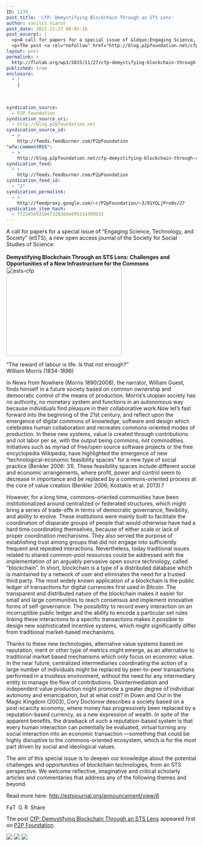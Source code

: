 ```yaml
---
ID: 1239
post_title: 'CfP: Demystifying Blockchain Through an STS Lens'
author: vasilis niaros
post_date: 2015-11-27 08:05:16
post_excerpt: |
  <p>A call for papers for a special issue of &ldquo;Engaging Science, Technology, and Society&rdquo; (eSTS), a new open access journal of the Society for Social Studies of Science: Demystifying Blockchain Through an STS Lens: Challenges and Opportunities of a New Infrastructure for the Commons &ldquo;The reward of labour is life. Is that not enough?&rdquo; William [&hellip;]</p>
  <p>The post <a rel="nofollow" href="http://blog.p2pfoundation.net/cfp-demystifying-blockchain-through-an-sts-lens-challenges-and-opportunities-of-a-new-infrastructure-for-the-commons/2015/11/27">CfP: Demystifying Blockchain Through an STS Lens</a> appeared first on <a rel="nofollow" href="http://blog.p2pfoundation.net/">P2P Foundation</a>.</p>
layout: post
permalink: >
  http://flolab.org/wp3/2015/11/27/cfp-demystifying-blockchain-through-an-sts-lens/
published: true
enclosure:
  - |
    |
        
        
        
syndication_source:
  - P2P Foundation
syndication_source_uri:
  - http://blog.p2pfoundation.net
syndication_source_id:
  - >
    http://feeds.feedburner.com/P2pFoundation
"wfw:commentRSS":
  - >
    http://blog.p2pfoundation.net/cfp-demystifying-blockchain-through-an-sts-lens-challenges-and-opportunities-of-a-new-infrastructure-for-the-commons/2015/11/27/feed
syndication_feed:
  - >
    http://feeds.feedburner.com/P2pFoundation
syndication_feed_id:
  - "2"
syndication_permalink:
  - >
    http://feedproxy.google.com/~r/P2pFoundation/~3/91YQLjPre8s/27
syndication_item_hash:
  - f72245b931b673283dde895314309b53
---
```

<div class="gmail_default">
  A call for papers for a special issue of “Engaging Science, Technology, and Society” (eSTS), a new open access journal of the Society for Social Studies of Science:<b><br /> </b><b><br /> </b><b>Demystifying Blockchain Through an STS Lens: Challenges and Opportunities of a New Infrastructure for the Commons</b>
</div>

<div class="gmail_default">
</div>

<div class="gmail_default">
  <a href="http://estsjournal.org/"><img class="alignnone wp-image-52897" src="http://blog.p2pfoundation.net/wp-content/uploads/ests-cfp.jpg" alt="ests-cfp" width="305" height="236" /></a>
</div>

“The reward of labour is life. Is that not enough?”  
William Morris (1834-1896)

In News from Nowhere (Morris 1890/2008), the narrator, William Guest, finds himself in a future society based on common ownership and democratic control of the means of production. Morris’s utopian society has no authority, no monetary system and functions in an autonomous way because individuals find pleasure in their collaborative work.Now let’s fast forward into the beginning of the 21st century, and reflect upon the emergence of digital commons of knowledge, software and design which celebrates human collaboration and recreates commons-oriented modes of production. In these new systems, value is created through contributions and not labor per se, with the output being commons, not commodities. Initiatives such as myriad of free/open source software projects or the free encyclopedia Wikipedia, have highlighted the emergence of new “technological-economic feasibility spaces” for a new type of social practice (Benkler 2006: 31). These feasibility spaces include different social and economic arrangements, where profit, power and control seem to decrease in importance and be replaced by a commons-oriented process at the core of value creation (Benkler 2006; Kostakis et al. 2013).?

However, for a long time, commons-oriented communities have been institutionalized around centralized or federated structures, which might bring a series of trade-offs in terms of democratic governance, flexibility, and ability to evolve. These institutions were mainly built to facilitate the coordination of disparate groups of people that would otherwise have had a hard time coordinating themselves, because of either scale or lack of proper coordination mechanisms. They also served the purpose of establishing trust among groups that did not engage into sufficiently frequent and repeated interactions. Nevertheless, today traditional issues related to shared common-pool resources could be addressed with the implementation of an arguably pervasive open source technology, called “blockchain”. In short, blockchain is a type of a distributed database which is maintained by a network of user and eliminates the need for a trusted third party. The most widely known application of a blockchain is the public ledger of transactions for digital currencies first used in Bitcoin. The transparent and distributed nature of the blockchain makes it easier for small and large communities to reach consensus and implement innovative forms of self-governance. The possibility to record every interaction on an incorruptible public ledger and the ability to encode a particular set rules linking these interactions to a specific transactions makes it possible to design new sophisticated incentive systems, which might significantly differ from traditional market-based mechanisms.

Thanks to these new technologies, alternative value systems based on reputation, merit or other type of metrics might emerge, as an alternative to traditional market based mechanisms which only focus on economic value. In the near future, centralized intermediaries coordinating the action of a large number of individuals might be replaced by peer-to-peer transactions performed in a trustless environment, without the need for any intermediary entity to manage the flow of contributions. Disintermediation and independent value production might promote a greater degree of individual autonomy and emancipation, but at what cost? In Down and Out in the Magic Kingdom (2003), Cory Doctorow describes a society based on a post-scarcity economy, where money has progressively been replaced by a reputation-based currency, as a new expression of wealth. In spite of the apparent benefits, the drawback of such a reputation-based system is that every human interaction can potentially be evaluated, virtual turning any social interaction into an economic transaction —something that could be highly disruptive to the commons-oriented ecosystem, which is for the most part driven by social and ideological values.

The aim of this special issue is to deepen our knowledge about the potential challenges and opportunities of blockchain technologies, from an STS perspective. We welcome reflective, imaginative and critical scholarly articles and commentaries that address any of the following themes and beyond.</div> 

<div class="gmail_default">
</div>

Read more here: <http://estsjournal.org/announcement/view/6></div> 

<a class="a2a_button_facebook" href="http://www.addtoany.com/add_to/facebook?linkurl=http%3A%2F%2Fblog.p2pfoundation.net%2Fcfp-demystifying-blockchain-through-an-sts-lens-challenges-and-opportunities-of-a-new-infrastructure-for-the-commons%2F2015%2F11%2F27&linkname=CfP%3A%20Demystifying%20Blockchain%20Through%20an%20STS%20Lens" title="Facebook" rel="nofollow"><img src="http://blog.p2pfoundation.net/wp-content/plugins/add-to-any/icons/facebook.png" width="16" height="16" alt="Facebook" /></a><a class="a2a_button_twitter" href="http://www.addtoany.com/add_to/twitter?linkurl=http%3A%2F%2Fblog.p2pfoundation.net%2Fcfp-demystifying-blockchain-through-an-sts-lens-challenges-and-opportunities-of-a-new-infrastructure-for-the-commons%2F2015%2F11%2F27&linkname=CfP%3A%20Demystifying%20Blockchain%20Through%20an%20STS%20Lens" title="Twitter" rel="nofollow"><img src="http://blog.p2pfoundation.net/wp-content/plugins/add-to-any/icons/twitter.png" width="16" height="16" alt="Twitter" /></a><a class="a2a_button_google_plus" href="http://www.addtoany.com/add_to/google_plus?linkurl=http%3A%2F%2Fblog.p2pfoundation.net%2Fcfp-demystifying-blockchain-through-an-sts-lens-challenges-and-opportunities-of-a-new-infrastructure-for-the-commons%2F2015%2F11%2F27&linkname=CfP%3A%20Demystifying%20Blockchain%20Through%20an%20STS%20Lens" title="Google+" rel="nofollow"><img src="http://blog.p2pfoundation.net/wp-content/plugins/add-to-any/icons/google_plus.png" width="16" height="16" alt="Google+" /></a><a class="a2a_button_reddit" href="http://www.addtoany.com/add_to/reddit?linkurl=http%3A%2F%2Fblog.p2pfoundation.net%2Fcfp-demystifying-blockchain-through-an-sts-lens-challenges-and-opportunities-of-a-new-infrastructure-for-the-commons%2F2015%2F11%2F27&linkname=CfP%3A%20Demystifying%20Blockchain%20Through%20an%20STS%20Lens" title="Reddit" rel="nofollow"><img src="http://blog.p2pfoundation.net/wp-content/plugins/add-to-any/icons/reddit.png" width="16" height="16" alt="Reddit" /></a><a class="a2a_dd a2a_target addtoany_share_save" href="https://www.addtoany.com/share#url=http%3A%2F%2Fblog.p2pfoundation.net%2Fcfp-demystifying-blockchain-through-an-sts-lens-challenges-and-opportunities-of-a-new-infrastructure-for-the-commons%2F2015%2F11%2F27&title=CfP%3A%20Demystifying%20Blockchain%20Through%20an%20STS%20Lens" id="wpa2a_2"><img src="http://blog.p2pfoundation.net/wp-content/plugins/add-to-any/share_save_120_16.png" width="120" height="16" alt="Share" /></a>

The post <a rel="nofollow" href="http://blog.p2pfoundation.net/cfp-demystifying-blockchain-through-an-sts-lens-challenges-and-opportunities-of-a-new-infrastructure-for-the-commons/2015/11/27">CfP: Demystifying Blockchain Through an STS Lens</a> appeared first on <a rel="nofollow" href="http://blog.p2pfoundation.net/">P2P Foundation</a>.

<div class="feedflare">
  <a href="http://feeds.feedburner.com/~ff/P2pFoundation?a=91YQLjPre8s:BpRyk4YUniI:7Q72WNTAKBA"><img src="http://feeds.feedburner.com/~ff/P2pFoundation?d=7Q72WNTAKBA" border="0" /></img></a> <a href="http://feeds.feedburner.com/~ff/P2pFoundation?a=91YQLjPre8s:BpRyk4YUniI:D7DqB2pKExk"><img src="http://feeds.feedburner.com/~ff/P2pFoundation?i=91YQLjPre8s:BpRyk4YUniI:D7DqB2pKExk" border="0" /></img></a> <a href="http://feeds.feedburner.com/~ff/P2pFoundation?a=91YQLjPre8s:BpRyk4YUniI:2mJPEYqXBVI"><img src="http://feeds.feedburner.com/~ff/P2pFoundation?d=2mJPEYqXBVI" border="0" /></img></a>
</div>

<img src="http://feeds.feedburner.com/~r/P2pFoundation/~4/91YQLjPre8s" height="1" width="1" alt="" />